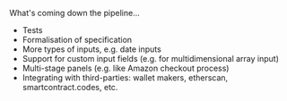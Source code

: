 What's coming down the pipeline...

* Tests
* Formalisation of specification
* More types of inputs, e.g. date inputs
* Support for custom input fields (e.g. for multidimensional array input)
* Multi-stage panels (e.g. like Amazon checkout process)
* Integrating with third-parties: wallet makers, etherscan, smartcontract.codes, etc.
